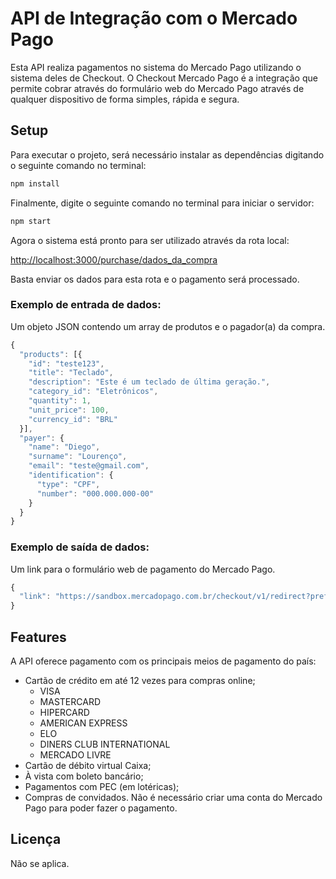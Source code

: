 # API de Integração com o Mercado Pago

Esta API realiza pagamentos no sistema do Mercado Pago utilizando o sistema deles de Checkout. O Checkout Mercado Pago é a integração que permite cobrar através do  formulário web do Mercado Pago através de qualquer dispositivo de forma simples, rápida e segura.

## Setup

Para executar o projeto, será necessário instalar as dependências digitando o seguinte comando no terminal:

```bash
npm install
```

Finalmente, digite o seguinte comando no terminal para iniciar o servidor:

```bash
npm start
```
Agora o sistema está pronto para ser utilizado através da rota local:

[http://localhost:3000/purchase/dados_da_compra](http://localhost:3000/purchase/)

Basta enviar os dados para esta rota e o pagamento será processado.

### Exemplo de entrada de dados:

Um objeto JSON contendo um array de produtos e o pagador(a) da compra.
 
```javascript
{
  "products": [{
    "id": "teste123",
    "title": "Teclado",
    "description": "Este é um teclado de última geração.",
    "category_id": "Eletrônicos",
    "quantity": 1,
    "unit_price": 100,
    "currency_id": "BRL"
  }],
  "payer": {
    "name": "Diego",
    "surname": "Lourenço",
    "email": "teste@gmail.com",
    "identification": {
      "type": "CPF",
      "number": "000.000.000-00"
    }
  }
}
```
### Exemplo de saída de dados:

Um link para o formulário web de pagamento do Mercado Pago.

```javascript
{
  "link": "https://sandbox.mercadopago.com.br/checkout/v1/redirect?pref_id=582599346-5beacae6-271f-4254-90ea-5960a00046c0"
}
```

## Features

A API oferece pagamento com os principais meios de pagamento do país:

* Cartão de crédito em até 12 vezes para compras online;
  - VISA
  - MASTERCARD
  - HIPERCARD
  - AMERICAN EXPRESS
  - ELO
  - DINERS CLUB INTERNATIONAL
  - MERCADO LIVRE
* Cartão de débito virtual Caixa;
* À vista com boleto bancário;
* Pagamentos com PEC (em lotéricas);
* Compras de convidados. Não é necessário criar uma conta do Mercado Pago para poder fazer o pagamento.

## Licença

Não se aplica.
